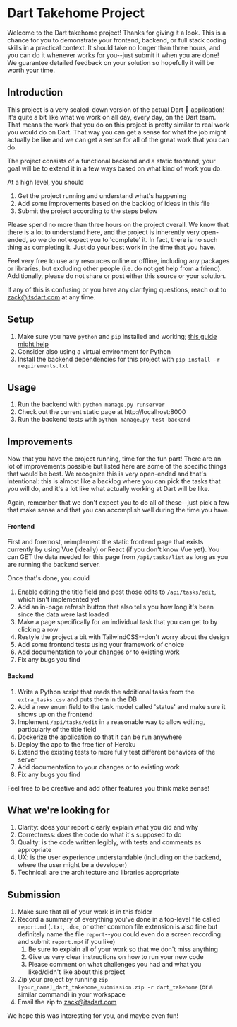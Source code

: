# Dart Takehome Project

Welcome to the Dart takehome project! Thanks for giving it a look. This is a chance for you to demonstrate your frontend, backend, or full stack coding skills in a practical context. It should take no longer than three hours, and you can do it whenever works for you--just submit it when you are done! We guarantee detailed feedback on your solution so hopefully it will be worth your time.


## Introduction

This project is a very scaled-down version of the actual Dart 🎯 application! It's quite a bit like what we work on all day, every day, on the Dart team. That means the work that you do on this project is pretty similar to real work you would do on Dart. That way you can get a sense for what the job might actually be like and we can get a sense for all of the great work that you can do.

The project consists of a functional backend and a static frontend; your goal will be to extend it in a few ways based on what kind of work you do.

At a high level, you should
1. Get the project running and understand what's happening
2. Add some improvements based on the backlog of ideas in this file
3. Submit the project according to the steps below

Please spend no more than three hours on the project overall. We know that there is a lot to understand here, and the project is inherently very open-ended, so we do not expect you to 'complete' it. In fact, there is no such thing as completing it. Just do your best work in the time that you have.

Feel very free to use any resources online or offline, including any packages or libraries, but excluding other people (i.e. do not get help from a friend). Additionally, please do not share or post either this source or your solution.

If any of this is confusing or you have any clarifying questions, reach out to zack@itsdart.com at any time.


## Setup

1. Make sure you have `python` and `pip` installed and working; [this guide might help](https://packaging.python.org/en/latest/tutorials/installing-packages/)
2. Consider also using a virtual environment for Python
3. Install the backend dependencies for this project with `pip install -r requirements.txt`


## Usage

1. Run the backend with `python manage.py runserver`
2. Check out the current static page at http://localhost:8000
3. Run the backend tests with `python manage.py test backend`


## Improvements

Now that you have the project running, time for the fun part! There are an lot of improvements possible but listed here are some of the specific things that would be best. We recognize this is very open-ended and that's intentional: this is almost like a backlog where you can pick the tasks that you will do, and it's a lot like what actually working at Dart will be like.

Again, remember that we don't expect you to do all of these--just pick a few that make sense and that you can accomplish well during the time you have.

#### Frontend
First and foremost, reimplement the static frontend page that exists currently by using Vue (ideally) or React (if you don't know Vue yet). You can GET the data needed for this page from `/api/tasks/list` as long as you are running the backend server.

Once that's done, you could
1. Enable editing the title field and post those edits to `/api/tasks/edit`, which isn't implemented yet
2. Add an in-page refresh button that also tells you how long it's been since the data were last loaded
3. Make a page specifically for an individual task that you can get to by clicking a row
4. Restyle the project a bit with TailwindCSS--don't worry about the design
5. Add some frontend tests using your framework of choice
6. Add documentation to your changes or to existing work
7. Fix any bugs you find

#### Backend
1. Write a Python script that reads the additional tasks from the `extra_tasks.csv` and puts them in the DB
2. Add a new enum field to the task model called 'status' and make sure it shows up on the frontend
3. Implement `/api/tasks/edit` in a reasonable way to allow editing, particularly of the title field
4. Dockerize the application so that it can be run anywhere
5. Deploy the app to the free tier of Heroku
6. Extend the existing tests to more fully test different behaviors of the server
7. Add documentation to your changes or to existing work
8. Fix any bugs you find

Feel free to be creative and add other features you think make sense!


## What we're looking for

1. Clarity: does your report clearly explain what you did and why
2. Correctness: does the code do what it's supposed to do
3. Quality: is the code written legibly, with tests and comments as appropriate
4. UX: is the user experience understandable (including on the backend, where the user might be a developer)
5. Technical: are the architecture and libraries appropriate


## Submission

1. Make sure that all of your work is in this folder
2. Record a summary of everything you've done in a top-level file called `report.md` (`.txt`, `.doc`, or other common file extension is also fine but definitely name the file `report`--you could even do a screen recording and submit `report.mp4` if you like)
    1. Be sure to explain all of your work so that we don't miss anything
    2. Give us very clear instructions on how to run your new code
    3. Please comment on what challenges you had and what you liked/didn't like about this project
3. Zip your project by running `zip [your_name]_dart_takehome_submission.zip -r dart_takehome` (or a similar command) in your workspace
4. Email the zip to zack@itsdart.com

We hope this was interesting for you, and maybe even fun!
